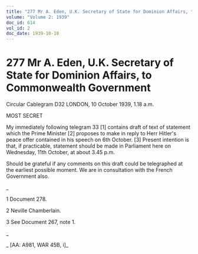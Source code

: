 ```yaml
---
title: "277 Mr A. Eden, U.K. Secretary of State for Dominion Affairs, to Commonwealth Government"
volume: "Volume 2: 1939"
doc_id: 614
vol_id: 2
doc_date: 1939-10-10
---
```


# 277 Mr A. Eden, U.K. Secretary of State for Dominion Affairs, to Commonwealth Government

Circular Cablegram D32 LONDON, 10 October 1939, 1.18 a.m.

MOST SECRET

My immediately following telegram 33 [1] contains draft of text of statement which the Prime Minister [2] proposes to make in reply to Herr Hitler's peace offer contained in his speech on 6th October. [3] Present intention is that, if practicable, statement should be made in Parliament here on Wednesday, 11th October, at about 3.45 p.m.

Should be grateful if any comments on this draft could be telegraphed at the earliest possible moment. We are in consultation with the French Government also.

_

1 Document 278.

2 Neville Chamberlain.

3 See Document 267, note 1.

_

_ [AA: A981, WAR 45B, i]_
